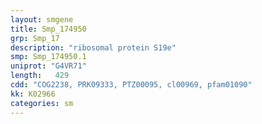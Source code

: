 ```yaml
---
layout: smgene
title: Smp_174950
grp: Smp_17
description: "ribosomal protein S19e"
smp: Smp_174950.1
uniprot: "G4VR71"
length:   429
cdd: "COG2238, PRK09333, PTZ00095, cl00969, pfam01090"
kk: K02966
categories: sm
---
```

